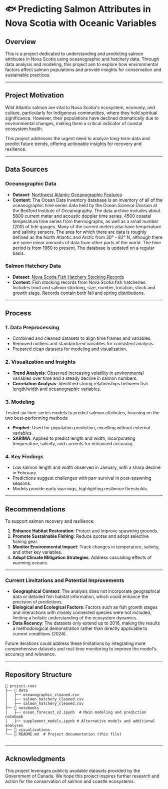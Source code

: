 # 🐟 Predicting Salmon Attributes in Nova Scotia with Oceanic Variables

## Overview  
This is a project dedicated to understanding and predicting salmon attributes in Nova Scotia using oceanographic and hatchery data. Through data analysis and modeling, this project aim to explore how environmental factors affect salmon populations and provide insights for conservation and sustainable practices.  

---

## Project Motivation  

Wild Atlantic salmon are vital to Nova Scotia's ecosystem, economy, and culture, particularly for Indigenous communities, where they hold spiritual significance. However, their populations have declined dramatically due to environmental changes, making them a critical indicator of coastal ecosystem health.  

This project addresses the urgent need to analyze long-term data and predict future trends, offering actionable insights for recovery and resilience.  

---

## Data Sources  

### Oceanographic Data  
- **Dataset**: [Northwest Atlantic Oceanographic Features](https://open.canada.ca/data/en/dataset/7da1f04f-49b0-4208-a49e-d0597b1f55c6)  
- **Content**: The Ocean Data Inventory database is an inventory of all of the oceanographic time series data held by the Ocean Science Division at the Bedford Institute of Oceanography. The data archive includes about 5800 current meter and acoustic doppler time series, 4500 coastal temperature time series from thermographs, as well as a small number (200) of tide gauges. Many of the current meters also have temperature and salinity sensors. The area for which there are data is roughly defined as the North Atlantic and Arctic from 30° - 82° N, although there are some minor amounts of data from other parts of the world. The time period is from 1960 to present. The database is updated on a regular basis.
### Salmon Hatchery Data  
- **Dataset**: [Nova Scotia Fish Hatchery Stocking Records](https://ouvert.canada.ca/data/dataset/e2bc6ab0-eb87-e53d-1a7a-117df0433168) 
- **Content**: Fish stocking records from Nova Scotia fish hatcheries. Includes trout and salmon stocking, size, number, location, stock and growth stage. Records contain both fall and spring distributions. 

---

## Process  

### 1. **Data Preprocessing**  
- Combined and cleaned datasets to align time frames and variables.  
- Removed outliers and standardized variables for consistent analysis.  
- Prepared clean datasets for modeling and visualization.  

### 2. **Visualization and Insights**  
- **Trend Analysis**: Observed increasing volatility in environmental variables over time and a steady decline in salmon numbers.  
- **Correlation Analysis**: Identified strong relationships between fish length/width and oceanographic variables.  

### 3. **Modeling**  
Tested six time-series models to predict salmon attributes, focusing on the two best-performing methods:  
- **Prophet**: Used for population prediction, excelling without external variables.  
- **SARIMA**: Applied to predict length and width, incorporating temperature, salinity, and currents for enhanced accuracy.  

### 4. **Key Findings**  
- Low salmon length and width observed in January, with a sharp decline in February.  
- Predictions suggest challenges with parr survival in post-spawning seasons.  
- Models provide early warnings, highlighting resilience thresholds.  

---

## Recommendations  

To support salmon recovery and resilience:  
1. **Enhance Habitat Restoration**: Protect and improve spawning grounds.  
2. **Promote Sustainable Fishing**: Reduce quotas and adopt selective fishing gear.  
3. **Monitor Environmental Impact**: Track changes in temperature, salinity, and other key variables.  
4. **Adopt Climate Mitigation Strategies**: Address cascading effects of warming oceans.  

---

### Current Limitations and Potential Improvements  

- **Geographical Context**: The analysis does not incorporate geographical data or detailed fish habitat information, which could enhance the precision of predictions.  
- **Biological and Ecological Factors**: Factors such as fish growth stages and interactions with closely connected species were not included, limiting a holistic understanding of the ecosystem dynamics.  
- **Data Recency**: The datasets only extend up to 2016, making the results a methodological demonstration rather than directly applicable to current conditions (2024).  

Future iterations could address these limitations by integrating more comprehensive datasets and real-time monitoring to improve the model's accuracy and relevance.  

---  

## Repository Structure  

```
📂 project-root  
├── 📂 data  
│   ├── oceanographic_cleaned.csv  
│   ├── salmon_hatchery_cleaned.csv
│   ├── salmon_hatchery_cleaned.csv  
├── 📂 notebooks  
│   ├── ocean_forecast_v2.ipynb  # Main modeling and prediction notebook  
│   ├── supplement_models.ipynb # Alternative models and additional analyses  
├── 📂 visualizations   
└── 📜 README.md  # Project documentation (this file)  
  
```  

---

## Acknowledgments  

This project leverages publicly available datasets provided by the Government of Canada. 
We hope this project inspires further research and action for the conservation of salmon and coastle ecosystems. 
